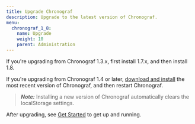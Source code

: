 ```yaml
---
title: Upgrade Chronograf
description: Upgrade to the latest version of Chronograf.
menu:
  chronograf_1_8:
    name: Upgrade
    weight: 10
    parent: Administration
---
```


If you're upgrading from Chronograf 1.3.x, first install 1.7.x, and then install 1.8.

If you're upgrading from Chronograf 1.4 or later, [download and install](https://portal.influxdata.com/downloads) the most recent version of Chronograf, and then restart Chronograf.

> ***Note:*** Installing a new version of Chronograf automatically clears the localStorage settings.

After upgrading, see [Get Started](/chronograf/latest/introduction/getting-started/) to get up and running.
